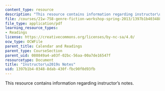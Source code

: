 ```yaml
---
content_type: resource
description: "This resource contains information regarding instructor\u2019s notes."
file: /courses/21w-758-genre-fiction-workshop-spring-2013/1397b1b403488dab430ffbc90f0d93fb_MIT21W_758S13_Notes-org.pdf
file_type: application/pdf
learning_resource_types:
- Readings
license: https://creativecommons.org/licenses/by-nc-sa/4.0/
ocw_type: OCWFile
parent_title: Calendar and Readings
parent_type: CourseSection
parent_uid: 080849a4-a03f-02bc-56aa-00a7de16547f
resourcetype: Document
title: "Instructor\u2019s Notes"
uid: 1397b1b4-0348-8dab-430f-fbc90f0d93fb
---
```

This resource contains information regarding instructor’s notes.